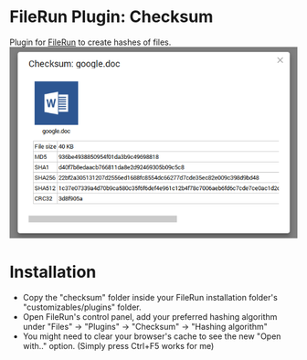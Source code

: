 # FileRun Plugin: Checksum
Plugin for [FileRun](https://www.filerun.com/) to create hashes of files.
![checksum](screenshot.png)

# Installation
- Copy the "checksum" folder inside your FileRun installation folder's "customizables/plugins" folder.
- Open FileRun's control panel, add your preferred hashing algorithm under "Files" -> "Plugins" -> "Checksum" -> "Hashing algorithm"
- You might need to clear your browser's cache to see the new "Open with.." option. (Simply press Ctrl+F5 works for me)
